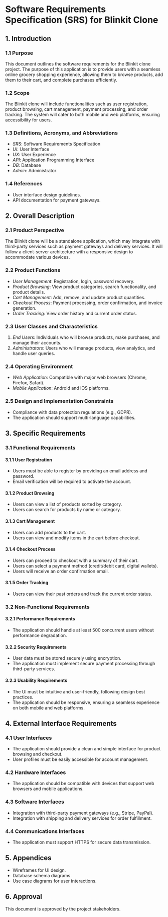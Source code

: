 # Software Requirements Specification (SRS) for Blinkit Clone

## 1. Introduction

### 1.1 Purpose
This document outlines the software requirements for the Blinkit clone project. The purpose of this application is to provide users with a seamless online grocery shopping experience, allowing them to browse products, add them to their cart, and complete purchases efficiently.

### 1.2 Scope
The Blinkit clone will include functionalities such as user registration, product browsing, cart management, payment processing, and order tracking. The system will cater to both mobile and web platforms, ensuring accessibility for users.

### 1.3 Definitions, Acronyms, and Abbreviations
- *SRS*: Software Requirements Specification
- *UI*: User Interface
- *UX*: User Experience
- *API*: Application Programming Interface
- *DB*: Database
- *Admin*: Administrator

### 1.4 References
- User interface design guidelines.
- API documentation for payment gateways.

## 2. Overall Description

### 2.1 Product Perspective
The Blinkit clone will be a standalone application, which may integrate with third-party services such as payment gateways and delivery services. It will follow a client-server architecture with a responsive design to accommodate various devices.

### 2.2 Product Functions
- *User Management*: Registration, login, password recovery.
- *Product Browsing*: View product categories, search functionality, and product details.
- *Cart Management*: Add, remove, and update product quantities.
- *Checkout Process*: Payment processing, order confirmation, and invoice generation.
- *Order Tracking*: View order history and current order status.

### 2.3 User Classes and Characteristics
1. *End Users*: Individuals who will browse products, make purchases, and manage their accounts.
2. *Administrators*: Users who will manage products, view analytics, and handle user queries.

### 2.4 Operating Environment
- *Web Application*: Compatible with major web browsers (Chrome, Firefox, Safari).
- *Mobile Application*: Android and iOS platforms.

### 2.5 Design and Implementation Constraints
- Compliance with data protection regulations (e.g., GDPR).
- The application should support multi-language capabilities.

## 3. Specific Requirements

### 3.1 Functional Requirements

#### 3.1.1 User Registration
- Users must be able to register by providing an email address and password.
- Email verification will be required to activate the account.

#### 3.1.2 Product Browsing
- Users can view a list of products sorted by category.
- Users can search for products by name or category.

#### 3.1.3 Cart Management
- Users can add products to the cart.
- Users can view and modify items in the cart before checkout.

#### 3.1.4 Checkout Process
- Users can proceed to checkout with a summary of their cart.
- Users can select a payment method (credit/debit card, digital wallets).
- Users will receive an order confirmation email.

#### 3.1.5 Order Tracking
- Users can view their past orders and track the current order status.

### 3.2 Non-Functional Requirements

#### 3.2.1 Performance Requirements
- The application should handle at least 500 concurrent users without performance degradation.

#### 3.2.2 Security Requirements
- User data must be stored securely using encryption.
- The application must implement secure payment processing through third-party services.

#### 3.2.3 Usability Requirements
- The UI must be intuitive and user-friendly, following design best practices.
- The application should be responsive, ensuring a seamless experience on both mobile and web platforms.

## 4. External Interface Requirements

### 4.1 User Interfaces
- The application should provide a clean and simple interface for product browsing and checkout.
- User profiles must be easily accessible for account management.

### 4.2 Hardware Interfaces
- The application should be compatible with devices that support web browsers and mobile applications.

### 4.3 Software Interfaces
- Integration with third-party payment gateways (e.g., Stripe, PayPal).
- Integration with shipping and delivery services for order fulfillment.

### 4.4 Communications Interfaces
- The application must support HTTPS for secure data transmission.

## 5. Appendices
- Wireframes for UI design.
- Database schema diagrams.
- Use case diagrams for user interactions.

## 6. Approval
This document is approved by the project stakeholders.